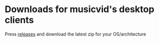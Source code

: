 # Downloads for musicvid's desktop clients
Press [releases](https://github.com/iGerman00/musicvid-downloads/releases) and download the latest zip for your OS/architecture

